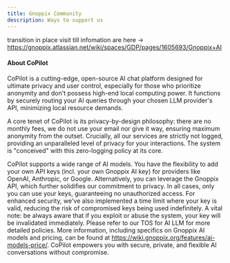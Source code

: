 ```yaml
---
title: Gnoppix Community 
description: Ways to support us
---
```



transition in place visit till infomation are here -> https://gnoppix.atlassian.net/wiki/spaces/GDP/pages/1605693/Gnoppix+AI

#### About CoPilot 

CoPilot is a cutting-edge, open-source AI chat platform designed for ultimate privacy and user control, especially for those who prioritize anonymity and don't possess high-end local computing power. It functions by securely routing your AI queries through your chosen LLM provider's API, minimizing local resource demands.

A core tenet of CoPilot is its privacy-by-design philosophy: there are no monthly fees, we do not use your email nor give it way, ensuring maximum anonymity from the outset. Crucially, all our services are strictly not logged, providing an unparalleled level of privacy for your interactions. The system is "conceived" with this zero-logging policy at its core.

CoPilot supports a wide range of AI models. You have the flexibility to add your own API keys (incl. your own Gnoppix AI key) for providers like OpenAI, Anthropic, or Google. Alternatively, you can leverage the Gnoppix API, which further solidifies our commitment to privacy. In all cases, only you can use your keys, guaranteeing no unauthorized access. For enhanced security, we've also implemented a time limit where your key is valid, reducing the risk of compromised keys being used indefinitely. A vital note: be always aware that if you exploit or abuse the system, your key will be invalidated immediately. Please refer to our TOS for AI LLM for more detailed policies. More information, including specifics on Gnoppix AI models and pricing, can be found at https://wiki.gnoppix.org/features/ai-models-price/. CoPilot empowers you with secure, private, and flexible AI conversations without compromise.
